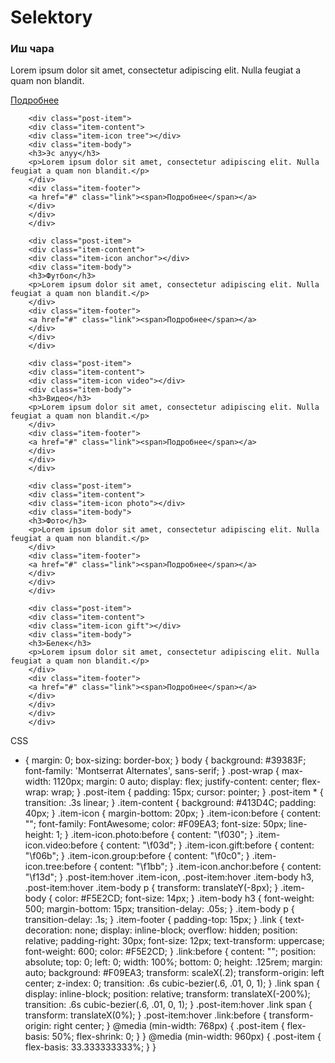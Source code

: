 # Selektory

<html lang="en">
<head>
    <meta charset="UTF-8">
    <meta http-equiv="X-UA-Compatible" content="IE=edge">
    <meta name="viewport" content="width=device-width, initial-scale=1.0">
    <title>11-урок</title>
</head>
<body>
    <div class="post-wrap">
        <div class="post-item">
        <div class="item-content">
        <div class="item-icon group"></div>
        <div class="item-body">
        <h3>Иш чара</h3>
        <p>Lorem ipsum dolor sit amet, consectetur adipiscing elit. Nulla feugiat a quam non blandit.</p>
        </div>
        <div class="item-footer">
        <a href="#" class="link"><span>Подробнее</span></a>
        </div>
        </div>
        </div>
        
        <div class="post-item">
        <div class="item-content">
        <div class="item-icon tree"></div>
        <div class="item-body">
        <h3>Эс алуу</h3>
        <p>Lorem ipsum dolor sit amet, consectetur adipiscing elit. Nulla feugiat a quam non blandit.</p>
        </div>
        <div class="item-footer">
        <a href="#" class="link"><span>Подробнее</span></a>
        </div>
        </div>
        </div>
        
        <div class="post-item">
        <div class="item-content">
        <div class="item-icon anchor"></div>
        <div class="item-body">
        <h3>Футбол</h3>
        <p>Lorem ipsum dolor sit amet, consectetur adipiscing elit. Nulla feugiat a quam non blandit.</p>
        </div>
        <div class="item-footer">
        <a href="#" class="link"><span>Подробнее</span></a>
        </div>
        </div>
        </div>
        
        <div class="post-item">
        <div class="item-content">
        <div class="item-icon video"></div>
        <div class="item-body">
        <h3>Видео</h3>
        <p>Lorem ipsum dolor sit amet, consectetur adipiscing elit. Nulla feugiat a quam non blandit.</p>
        </div>
        <div class="item-footer">
        <a href="#" class="link"><span>Подробнее</span></a>
        </div>
        </div>
        </div>
        
        <div class="post-item">
        <div class="item-content">
        <div class="item-icon photo"></div>
        <div class="item-body">
        <h3>Фото</h3>
        <p>Lorem ipsum dolor sit amet, consectetur adipiscing elit. Nulla feugiat a quam non blandit.</p>
        </div>
        <div class="item-footer">
        <a href="#" class="link"><span>Подробнее</span></a>
        </div>
        </div>
        </div>
        
        <div class="post-item">
        <div class="item-content">
        <div class="item-icon gift"></div>
        <div class="item-body">
        <h3>Белек</h3>
        <p>Lorem ipsum dolor sit amet, consectetur adipiscing elit. Nulla feugiat a quam non blandit.</p>
        </div>
        <div class="item-footer">
        <a href="#" class="link"><span>Подробнее</span></a>
        </div>
        </div>
        </div>
        </div>
</body>
</html>

CSS
* {
   margin: 0;
   box-sizing: border-box;
}
body {
   background: #39383F;
   font-family: 'Montserrat Alternates', sans-serif;
}
.post-wrap {
   max-width: 1120px;
   margin: 0 auto;
   display: flex;
   justify-content: center;
   flex-wrap: wrap;
}
.post-item {
   padding: 15px;
   cursor: pointer;
}
.post-item * {
   transition: .3s linear;
}
.item-content {
   background: #413D4C;
   padding: 40px;
}
.item-icon {
   margin-bottom: 20px;
}
.item-icon:before {
   content: "";
   font-family: FontAwesome;
   color: #F09EA3;
   font-size: 50px;
   line-height: 1;
}
.item-icon.photo:before {
   content: "\f030";
}
.item-icon.video:before {
   content: "\f03d";
}
.item-icon.gift:before {
   content: "\f06b";
}
.item-icon.group:before {
   content: "\f0c0";
}
.item-icon.tree:before {
   content: "\f1bb";
}
.item-icon.anchor:before {
   content: "\f13d";
}
.post-item:hover .item-icon, .post-item:hover .item-body h3, .post-item:hover .item-body p {
   transform: translateY(-8px);
}
.item-body {
   color: #F5E2CD;
   font-size: 14px;
}
.item-body h3 {
   font-weight: 500;
   margin-bottom: 15px;
   transition-delay: .05s;
}
.item-body p {
   transition-delay: .1s;
}
.item-footer {
   padding-top: 15px;
}
.link {
   text-decoration: none;
   display: inline-block;
   overflow: hidden;
   position: relative;
   padding-right: 30px;
   font-size: 12px;
   text-transform: uppercase;
   font-weight: 600;
   color: #F5E2CD;
}
.link:before {
   content: "";
   position: absolute;
   top: 0;
   left: 0;
   width: 100%;
   bottom: 0;
   height: .125rem;
   margin: auto;
   background: #F09EA3;
   transform: scaleX(.2);
   transform-origin: left center;
   z-index: 0;
   transition: .6s cubic-bezier(.6, .01, 0, 1);
}
.link span {
   display: inline-block;
   position: relative;
   transform: translateX(-200%);
   transition: .6s cubic-bezier(.6, .01, 0, 1);
}
.post-item:hover .link span {
   transform: translateX(0%);
}
.post-item:hover .link:before {
   transform-origin: right center;
}
@media (min-width: 768px) {
   .post-item {
      flex-basis: 50%;
      flex-shrink: 0;
   }
}
@media (min-width: 960px) {
   .post-item {
      flex-basis: 33.333333333%;
   }
}
